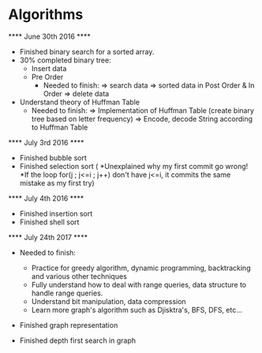# Algorithms
 **** June 30th 2016 ****
+ Finished binary search for a sorted array.
+ 30% completed binary tree:
  - Insert data
  - Pre Order 
    * Needed to finish:
      => search data
      => sorted data in Post Order & In Order
      => delete data
+ Understand theory of Huffman Table
    * Needed to finish:
      => Implementation of Huffman Table (create binary tree based on letter frequency)
      => Encode, decode String according to Huffman Table

**** July 3rd 2016 ****
+ Finished bubble sort
+ Finished selection sort ( *Unexplained why my first commit go wrong!
                            *If the loop for(j ; j<=i ; j++) don't have j<=i, it commits the same mistake as my first try)

**** July 4th 2016 ****
+ Finished insertion sort
+ Finished shell sort

**** July 24th 2017 ****

+ Needed to finish:
  * Practice for greedy algorithm, dynamic programming, backtracking and various other techniques
  * Fully understand how to deal with range queries, data structure to handle range queries. 
  * Understand bit manipulation, data compression
  * Learn more graph's algorithm such as Djisktra's, BFS, DFS, etc... 

+ Finished graph representation
+ Finished depth first search in graph
 
